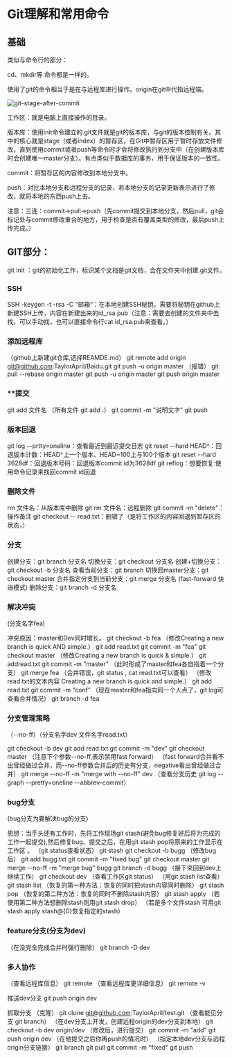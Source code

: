 # Git理解和常用命令

## 基础

类似与命令行的部分：

cd、mkdir等 命令都是一样的。

使用了git的命令相当于是在与远程库进行操作。origin在git中代指远程端。

![git-stage-after-commit](https://www.liaoxuefeng.com/files/attachments/919020100829536/0)

工作区：就是电脑上直接操作的目录。

版本库：使用init命令建立的.git文件就是git的版本库，与git的版本控制有关。其中的核心就是stage（或者index）的暂存区，在Git中暂存区用于暂时存放文件修改，直到使用commit或者push等命令时才会将修改执行到分支中（在创建版本库时会创建唯一master分支）。有点类似于数据库的事务，用于保证版本的一致性。

commit：将暂存区的内容修改到本地分支中。

push：对比本地分支和远程分支的记录，若本地分支的记录更新表示进行了修改，就将本地的东西push上去。

注意：三连：commit->pull->push（先commit提交到本地分支，然后pull，git会标记处与commit修改重合的地方，用于检查是否有覆盖类型的修改，最后push上传完成。）

## GIT部分：

git init ：git的初始化工作，标识某个文档是git文档，会在文件夹中创建.git文件。

### SSH

SSH -keygen -t -rsa -C “邮箱”：在本地创建SSH秘钥，需要将秘钥在github上新建SSH上传，内容在新建出来的id_rsa.pub（注意：需要去创建的文件夹中去找，可以手动找，也可以直接命令行cat id_rsa.pub来查看。）

### **添加远程库**
（github上新建git仓库,选择REAMDE.md）
git remote add origin git@github.com:TaylorApril/Baidu.git
git push -u origin master
（报错）
git pull --rebase origin master
git push -u origin master
git push origin master

### **提交

git add 文件名
（所有文件 git add .）
git commit -m "说明文字"
git push

### 版本回退

git log --prtty=oneline：查看最近到最远提交日志
git reset --hard HEAD^：回退版本计数：HEAD^上一个版本、HEAD~100上与100个版本
git reset --hard 3628df：回退版本号码：回退版本commit id为3628df
git reflog：想要恢复:使用命令记录来找回commit id回退

### 删除文件
rm 文件名：从版本库中删除
git rm 文件名：远程删除
git commit -m "delete"：操作备注
git checkout -- read.txt：删错了（是将工作区的内容回退到暂存区的状态，）

### 分支

创建分支：git branch 分支名
切换分支：git checkout 分支名
创建+切换分支：git checkout -b 分支名
查看当前分支：git branch
切换回master分支：git checkout master
合并指定分支到当前分支：git merge 分支名
(fast-forward 快进模式)
删除分支：git branch -d 分支名

### 解决冲突

(分支名字fea)

冲突原因：master和Dev同时增长。
git checkout -b fea
（修改Creating a new branch is quick AND simple.）
git add read.txt
git commit -m "fea"
git checkout master
（修改Creating a new branch is quick & simple.）
git addread.txt
git commit -m "master"
（此时形成了master和fea各自指着一个分支）
git merge fea
（合并错误，git status , cat read.txt可以查看）
（修改read.txt的文本内容 Creating a new branch is quick and simple.）
git add read.txt
git commit -m “conf”
（现在master和fea指向同一个人点了，git log可查看合并情况）
git branch -d fea

 

### 分支管理策略

（--no-ff）（分支名字dev 文件名字read.txt）

git checkout -b dev
git add read.txt
git commit -m "dev"
git checkout master
（注意下个参数--no-ff,表示禁用fast forward）
（fast forward合并看不出曾经做过合并，而--no-ff参数合并后的历史有分支，negative看出曾经做过合并）
git merge --no-ff -m "merge with --no-ff" dev
（查看分支历史 git log --graph --pretty=oneline --abbrev-commit）

 

### bug分支

(bug分支为要解决bug的分支)

思想：当手头还有工作时，先将工作现场git stash(避免bug修复好后将为完成的工作一起提交),然后修复bug、提交之后，在用git stash pop将原来的工作显示在工作区 。
（git status查看状态）
git stash
git checkout -b bugg
（修改bug后）
git add bugg.txt
git commit -m "fixed bug"
git checkout master
git merge --no-ff -m "merge bug" bugg
git branch -d bugg
（接下来回到dev上继续工作）
git checkout dev
（查看工作区git status）
（用git stash list查看）
git stash list
（恢复的第一种方法：恢复的同时把stash内容同时删除）
git stash pop
（恢复的第二种方法：恢复的同时不删除stash内容）
git stash apply
（若使用第二种方法想删除stash则用git stash drop）
（若是多个文件stash 可用git stash apply stash@{0}恢复指定的stash）

 


### feature分支(分支为dev)
（在没完全完成合并时强行删除）
git branch -D dev

 


### 多人协作
（查看远程库信息）
git remote
（查看远程库更详细信息）
git remote -v

推送dev分支
git push origin dev

抓取分支
（克隆）
git clone git@github.com:TaylorApril/test.git
（查看能见分支 git branch）
（在dev分支上开发，创建远程origin的dev分支到本地）
git checkout -b dev origin/dev
（修改后，进行提交）
git commit -m "add"
git push origin dev
（在他提交之后你再push的情况时）
（指定本地dev分支与远程origin分支链接）
git branch
git pull
git commit -m "fixed"
git push